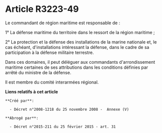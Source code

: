# Article R3223-49

Le commandant de région maritime est responsable de :

1° La défense maritime du territoire dans le ressort de la région maritime ;

2° La protection et la défense des installations de la marine nationale et, le cas échéant, d'installations intéressant la
défense, dans le cadre de sa participation à la défense militaire terrestre.

Dans ces domaines, il peut déléguer aux commandants d'arrondissement maritime certaines de ses attributions dans les
conditions définies par arrêté du ministre de la défense.

Il est membre du comité interarmées régional.

**Liens relatifs à cet article**

	**Créé par**:

	  - Décret n°2008-1218 du 25 novembre 2008 -  Annexe (V)

	**Abrogé par**:

	  - Décret n°2015-211 du 25 février 2015 - art. 31

